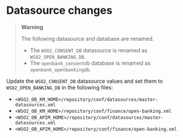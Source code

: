 # Datasource changes

>**Warning**
>
>The following datasource and database are renamed.
>- The `WSO2_CONSENT_DB` datasource is renamed as `WSO2_OPEN_BANKING_DB`.
>- The `openbank_consentdb` database is renamed as `openbank_openbankingdb`.


Update the `WSO2_CONSENT_DB` datasource values and set them to `WSO2_OPEN_BANKING_DB` in the following files:

- `<WSO2_OB_KM_HOME>/repository/conf/datasources/master-datasources.xml`
- `<WSO2_OB_KM_HOME>/repository/conf/finance/open-banking.xml`
- `<WSO2_OB_APIM_HOME>/repository/conf/datasources/master-datasources.xml`
- `<WSO2_OB_APIM_HOME>/repository/conf/finance/open-banking.xml`